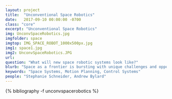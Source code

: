 ```yaml
---
layout: project
title:  "Unconventional Space Robotics"
date:   2017-09-10 00:00:00 -0700
class: "core"
excerpt: "Unconventional Space Robotics"
img: UnconvSpaceRobotics.jpg
imgfolder: space
imgtop: IMG_SPACE_ROBOT_1000x500px.jpg
img1: space1.jpg
img2: UnconvSpaceRobotics.JPG
url: 
question: "What will new space robotic systems look like?"
blurb: "Space as a frontier is bursting with unique challenges and opportunities, for mankind and especially for roboticists. Novel technologies are required to engage the harsh realities of space and further space science, exploration, and development. Among other projects, the lab focuses on: (1) small assistive free-flying robots, such as the Astrobee robots soon to be operational on the International Space Station, (2) space robot manipulator systems, for on-orbit tasks such as satellite servicing and debris removal, (3) hopping rovers (e.g. Hedgehog) for efficient mobility on small Solar System bodies with extremely low gravity, such as asteroids and comets, (4) gecko-inspired adhesive grippers, a novel space-qualified technology for grasping surfaces, enabling robust capture and manipulation even of large, tumbling objects, (5) multi-agent, modular robots for collaborative, multi-modal mobility (e.g., flying, swimming, rolling) on bodies such as Titan having an atmosphere."
keywords: "Space Systems, Motion Planning, Control Systems"
people: "Stephanie Schneider, Andrew Bylard"
---
```


<div class="project_bib">
{% bibliography -f unconvspacerobotics %}
</div>
